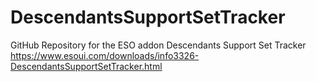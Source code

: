 # DescendantsSupportSetTracker
GitHub Repository for the ESO addon Descendants Support Set Tracker https://www.esoui.com/downloads/info3326-DescendantsSupportSetTracker.html
